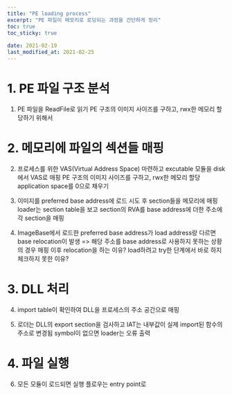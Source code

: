 ```yaml
---
title: "PE loading process"
excerpt: "PE 파일이 메모리로 로딩되는 과정을 간단하게 정리"
toc: true
toc_sticky: true
 
date: 2021-02-19
last_modified_at: 2021-02-25
---
```


# 1. PE 파일 구조 분석

1) PE 파일을 ReadFile로 읽기
PE 구조의 이미지 사이즈를 구하고, rwx한 메모리 할당하기 위해서

# 2. 메모리에 파일의 섹션들 매핑

2) 프로세스를 위한 VAS(Virtual Address Space) 마련하고 excutable 모듈을 disk에서 VAS로 매핑
PE 구조의 이미지 사이즈를 구하고, rwx한 메모리 할당
application space를 0으로 채우기

3) 이미지를 preferred base address에 로드 시도 후 section들을 메모리에 매핑
loader는 section table을 보고 section의 RVA를 base address에 더한 주소에 각 section을 매핑

4) ImageBase에서 로드한 preferred base address가 load address랑 다르면 base relocation이 발생 
=> 해당 주소를 base address로 사용하지 못하는 상황의 경우
매핑 이후 relocation을 하는 이유?
load하려고 try한 단계에서 바로 하지 체크하지 못한 이유?

# 3. DLL 처리

4) import table이 확인하여 DLL을 프로세스의 주소 공간으로 매핑

5) 로더는 DLL의 export section을 검사하고 IAT는 내부값이 실제 import된 함수의 주소로 변경됨
symbol이 없으면 loader는 오류 출력

# 4. 파일 실행

6) 모든 모듈이 로드되면 실행 플로우는 entry point로 
